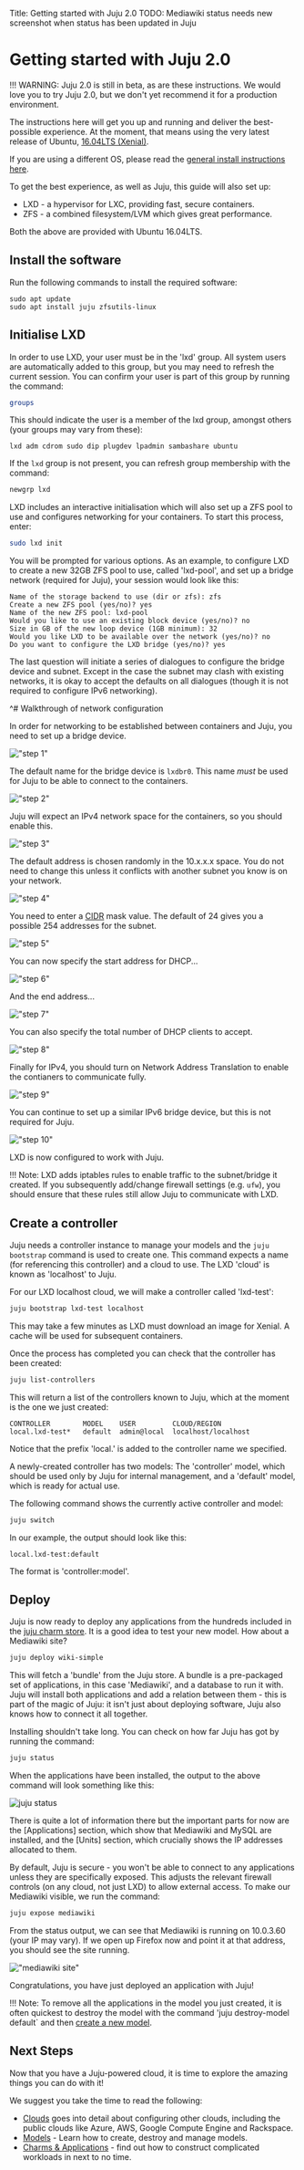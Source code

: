 Title: Getting started with Juju 2.0
TODO: Mediawiki status needs new screenshot when status has been updated in Juju


# Getting started with Juju 2.0

!!! WARNING: Juju 2.0 is still in beta, as are these instructions. We would love you to try Juju 2.0, but we don't yet recommend it for a production environment.

The instructions here will get you up and running and deliver the best-possible
experience. At the moment, that means using the very latest release of 
Ubuntu, [16.04LTS (Xenial)](http://www.ubuntu.com/download/).

If you are using a different OS, please read the 
[general install instructions here](./getting-started-general.html).

To get the best experience, as well as Juju, this guide will also set up:
   
- LXD - a hypervisor for LXC, providing fast, secure containers.
- ZFS - a combined filesystem/LVM which gives great performance.

Both the above are provided with Ubuntu 16.04LTS.


## Install the software

Run the following commands to install the required software:

```no-highlight
sudo apt update
sudo apt install juju zfsutils-linux
```

## Initialise LXD

In order to use LXD, your user must be in the 'lxd' group. All system users are
automatically added to this group, but you may need to refresh the current 
session. You can confirm your user is part of this group by running the command:

```bash
groups
```

This should indicate the user is a member of the lxd group, amongst others (your
groups may vary from these):

```no-highlight
lxd adm cdrom sudo dip plugdev lpadmin sambashare ubuntu
```

If the `lxd` group is not present, you can refresh group membership with the 
command:
  
```bash
newgrp lxd
```

LXD includes an interactive initialisation which will also set up a ZFS pool 
to use and configures networking for your containers. To start this process, 
enter:

```bash
sudo lxd init
```

You will be prompted for various options. As an example, to configure LXD to 
create a new 32GB ZFS pool to use, called 'lxd-pool', and set up a bridge 
network (required for Juju), your session would look like this:
 
```no-highlight
Name of the storage backend to use (dir or zfs): zfs
Create a new ZFS pool (yes/no)? yes
Name of the new ZFS pool: lxd-pool
Would you like to use an existing block device (yes/no)? no
Size in GB of the new loop device (1GB minimum): 32
Would you like LXD to be available over the network (yes/no)? no
Do you want to configure the LXD bridge (yes/no)? yes
```

The last question will initiate a series of dialogues to configure the bridge 
device and subnet. Except in the case the subnet may clash with existing 
networks, it is okay to accept the defaults on all dialogues (though it is not
required to configure IPv6 networking).

^# Walkthrough of network configuration  

   In order for networking to be established between containers and Juju, you 
   need to set up a bridge device.

   !["step 1"](./media/juju-lxd-config001.png)

   The default name for the bridge device is `lxdbr0`. This name _must_ be used 
   for Juju to be able to connect to the containers.
   
   !["step 2"](./media/juju-lxd-config002.png)
   
   Juju will expect an IPv4 network space for the containers, so you should 
   enable this.
   
   !["step 3"](./media/juju-lxd-config003.png)
   
   The default address is chosen randomly in the 10.x.x.x space. You do not 
   need to change this unless it conflicts with another subnet you know is on
   your network.
   
   !["step 4"](./media/juju-lxd-config004.png)
   
   You need to enter a [CIDR](https://tools.ietf.org/html/rfc4632) mask value. 
   The default of 24 gives you a possible 254 addresses for the subnet.
   
   !["step 5"](./media/juju-lxd-config005.png)
   
   You can now specify the start address for DHCP...
   
   !["step 6"](./media/juju-lxd-config006.png)
   
   And the end address...
   
   !["step 7"](./media/juju-lxd-config007.png)
   
   You can also specify the total number of DHCP clients to accept.
   
   !["step 8"](./media/juju-lxd-config008.png)
   
   Finally for IPv4, you should turn on Network Address Translation to enable
   the contianers to communicate fully.
   
   !["step 9"](./media/juju-lxd-config009.png)
   
   You can continue to set up a similar IPv6 bridge device, but this is not 
   required for Juju.
   
   !["step 10"](./media/juju-lxd-config010.png)
   
LXD is now configured to work with Juju.

!!! Note: LXD adds iptables rules to enable traffic to the subnet/bridge it
created. If you subsequently add/change firewall settings (e.g. `ufw`), you
should ensure that these rules still allow Juju to communicate with LXD.


## Create a controller

Juju needs a controller instance to manage your models and the `juju bootstrap`
command is used to create one. This command expects a name (for referencing this 
controller) and a cloud to use. The LXD 'cloud' is known as 'localhost' to Juju.

For our LXD localhost cloud, we will make a controller called 'lxd-test':

```bash
juju bootstrap lxd-test localhost
```

This may take a few minutes as LXD must download an image for Xenial. A cache
will be used for subsequent containers.

Once the process has completed you can check that the controller has been
created:

```bash
juju list-controllers 
```

This will return a list of the controllers known to Juju, which at the moment is
the one we just created:
  
```no-highlight
CONTROLLER        MODEL    USER         CLOUD/REGION
local.lxd-test*   default  admin@local  localhost/localhost
```

Notice that the prefix 'local.' is added to the controller name we specified.

A newly-created controller has two models: The 'controller' model,
which should be used only by Juju for internal management, and a 'default'
model, which is ready for actual use.

The following command shows the currently active controller and model:

```bash 
juju switch
```

In our example, the output should look like this:

```no-highlight
local.lxd-test:default
```

The format is 'controller:model'.


## Deploy

Juju is now ready to deploy any applications from the hundreds included in the
[juju charm store](https://jujucharms.com). It is a good idea to test your new 
model. How about a Mediawiki site?

```bash
juju deploy wiki-simple
```

This will fetch a 'bundle' from the Juju store. A bundle is a pre-packaged set
of applications, in this case 'Mediawiki', and a database to run it 
with. Juju will install both applications and add a relation between them - 
this is part of the magic of Juju: it isn't just about deploying software, Juju 
also knows how to connect it all together.

Installing shouldn't take long. You can check on how far Juju has got by running
the command:
 
```bash
juju status
```

When the applications have been installed, the output to the above command will
look something like this:

![juju status](./media/juju-mediawiki-status.png)

There is quite a lot of information there but the important parts for now are 
the [Applications] section, which show that Mediawiki and MySQL are installed, 
and
the [Units] section, which crucially shows the IP addresses allocated to them.

By default, Juju is secure - you won't be able to connect to any applications 
unless they are specifically exposed. This adjusts the relevant firewall 
controls (on any cloud, not just LXD) to allow external access. To make
our Mediawiki visible, we run the command:

```bash
juju expose mediawiki
```

From the status output, we can see that Mediawiki is running on 
10.0.3.60 (your IP may vary). If we open up Firefox now and point it at that 
address, you should see the site running.

!["mediawiki site"](./media/juju-mediawiki-site.png)

Congratulations, you have just deployed an application with Juju!

!!! Note: To remove all the applications in the model you just created, it is 
often quickest to destroy the model with the command 
'juju destroy-model default` and then [create a new model][models].


## Next Steps

Now that you have a Juju-powered cloud, it is time to explore the amazing
things you can do with it! 

We suggest you take the time to read the following:

- [Clouds][clouds] goes into detail about configuring other clouds, including
  the public clouds like Azure, AWS, Google Compute Engine and Rackspace.
- [Models][models] - Learn how to create, destroy and manage models.
- [Charms & Applications][charms] - find out how to construct complicated 
  workloads in next to no time.


[clouds]: ./clouds.html  "Configuring Juju Clouds"
[charm store]: https://jujucharms.com "Juju Charm Store"
[releases]: reference-releases.html 
[keygen]: ./getting-started-keygen-win.html "How to generate an SSH key with Windows"
[concepts]: ./juju-concepts.html "Juju concepts"
[charms]: ./charms.html
[models]: ./models.html
